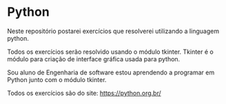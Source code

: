# Python
 Neste repositório postarei exercícios que resolverei utilizando a linguagem python.
 
 Todos os exercícios serão resolvido usando o módulo tkinter. Tkinter é o módulo para criação de interface gráfica usada para python.
 
 Sou aluno de Engenharia de software estou aprendendo a programar em Python junto com o módulo tkinter.
 
 Todos os exercícios são do site: https://python.org.br/
